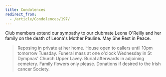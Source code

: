 ```yaml
---
title: Condolences
redirect_from:
  - /article/Condolences/197/
---
```


Club members extend our sympathy to our clubmate Leona O'Reilly and her family on the death of Leona's Mother Pauline. May She Rest in Peace.

> Reposing in private at her home. House open to callers until 10pm tomorrow Tuesday. Funeral mass at one o'clock Wednesday in St Dympnas' Church Upper Lavey. Burial afterwards in adjoining cemetery. Family flowers only please. Donations if desired to the Irish cancer Society.

